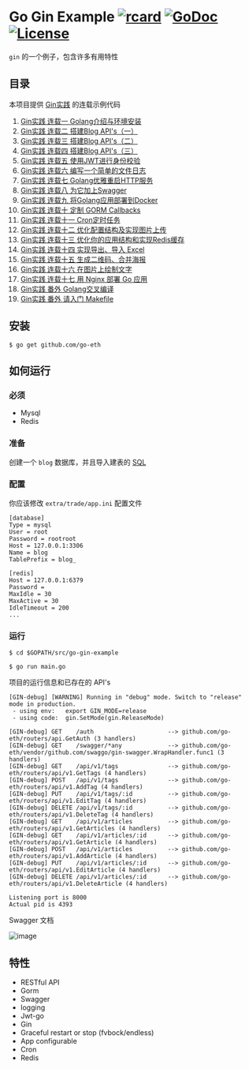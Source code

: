 # Go Gin Example [![rcard](https://goreportcard.com/badge/github.com/go-eth)](https://goreportcard.com/report/github.com/go-eth) [![GoDoc](http://img.shields.io/badge/go-documentation-blue.svg?style=flat-square)](https://godoc.org/github.com/go-eth) [![License](http://img.shields.io/badge/license-mit-blue.svg?style=flat-square)](https://raw.githubusercontent.com/go-eth/master/LICENSE)

`gin` 的一个例子，包含许多有用特性

## 目录

本项目提供 [Gin实践](https://segmentfault.com/a/1190000013297625) 的连载示例代码

1. [Gin实践 连载一 Golang介绍与环境安装](https://book.eddycjy.com/golang/gin/install.html)
2. [Gin实践 连载二 搭建Blog API's（一）](https://book.eddycjy.com/golang/gin/api-01.html)
3. [Gin实践 连载三 搭建Blog API's（二）](https://book.eddycjy.com/golang/gin/api-02.html)
4. [Gin实践 连载四 搭建Blog API's（三）](https://book.eddycjy.com/golang/gin/api-03.html)
5. [Gin实践 连载五 使用JWT进行身份校验](https://book.eddycjy.com/golang/gin/jwt.html)
6. [Gin实践 连载六 编写一个简单的文件日志](https://book.eddycjy.com/golang/gin/log.html)
7. [Gin实践 连载七 Golang优雅重启HTTP服务](https://book.eddycjy.com/golang/gin/reload-http.html)
8. [Gin实践 连载八 为它加上Swagger](https://book.eddycjy.com/golang/gin/swagger.html)
9. [Gin实践 连载九 将Golang应用部署到Docker](https://book.eddycjy.com/golang/gin/golang-docker.html)
10. [Gin实践 连载十 定制 GORM Callbacks](https://book.eddycjy.com/golang/gin/gorm-callback.html)
11. [Gin实践 连载十一 Cron定时任务](https://book.eddycjy.com/golang/gin/cron.html)
12. [Gin实践 连载十二 优化配置结构及实现图片上传](https://book.eddycjy.com/golang/gin/config-upload.html)
13. [Gin实践 连载十三 优化你的应用结构和实现Redis缓存](https://book.eddycjy.com/golang/gin/application-redis.html)
14. [Gin实践 连载十四 实现导出、导入 Excel](https://book.eddycjy.com/golang/gin/excel.html)
15. [Gin实践 连载十五 生成二维码、合并海报](https://book.eddycjy.com/golang/gin/image.html)
16. [Gin实践 连载十六 在图片上绘制文字](https://book.eddycjy.com/golang/gin/font.html)
17. [Gin实践 连载十七 用 Nginx 部署 Go 应用](https://book.eddycjy.com/golang/gin/nginx.html)
18. [Gin实践 番外 Golang交叉编译](https://book.eddycjy.com/golang/gin/cgo.html)
19. [Gin实践 番外 请入门 Makefile](https://book.eddycjy.com/golang/gin/makefile.html)

## 安装
```
$ go get github.com/go-eth
```

## 如何运行

### 必须

- Mysql
- Redis

### 准备

创建一个 `blog` 数据库，并且导入建表的 [SQL](https://github.com/go-eth/blob/master/docs/sql/blog.sql)

### 配置

你应该修改 `extra/trade/app.ini` 配置文件

```
[database]
Type = mysql
User = root
Password = rootroot
Host = 127.0.0.1:3306
Name = blog
TablePrefix = blog_

[redis]
Host = 127.0.0.1:6379
Password =
MaxIdle = 30
MaxActive = 30
IdleTimeout = 200
...
```


### 运行
```
$ cd $GOPATH/src/go-gin-example

$ go run main.go 
```

项目的运行信息和已存在的 API's

```
[GIN-debug] [WARNING] Running in "debug" mode. Switch to "release" mode in production.
 - using env:	export GIN_MODE=release
 - using code:	gin.SetMode(gin.ReleaseMode)

[GIN-debug] GET    /auth                     --> github.com/go-eth/routers/api.GetAuth (3 handlers)
[GIN-debug] GET    /swagger/*any             --> github.com/go-eth/vendor/github.com/swaggo/gin-swagger.WrapHandler.func1 (3 handlers)
[GIN-debug] GET    /api/v1/tags              --> github.com/go-eth/routers/api/v1.GetTags (4 handlers)
[GIN-debug] POST   /api/v1/tags              --> github.com/go-eth/routers/api/v1.AddTag (4 handlers)
[GIN-debug] PUT    /api/v1/tags/:id          --> github.com/go-eth/routers/api/v1.EditTag (4 handlers)
[GIN-debug] DELETE /api/v1/tags/:id          --> github.com/go-eth/routers/api/v1.DeleteTag (4 handlers)
[GIN-debug] GET    /api/v1/articles          --> github.com/go-eth/routers/api/v1.GetArticles (4 handlers)
[GIN-debug] GET    /api/v1/articles/:id      --> github.com/go-eth/routers/api/v1.GetArticle (4 handlers)
[GIN-debug] POST   /api/v1/articles          --> github.com/go-eth/routers/api/v1.AddArticle (4 handlers)
[GIN-debug] PUT    /api/v1/articles/:id      --> github.com/go-eth/routers/api/v1.EditArticle (4 handlers)
[GIN-debug] DELETE /api/v1/articles/:id      --> github.com/go-eth/routers/api/v1.DeleteArticle (4 handlers)

Listening port is 8000
Actual pid is 4393
```
Swagger 文档

![image](https://i.imgur.com/bVRLTP4.jpg)

## 特性

- RESTful API
- Gorm
- Swagger
- logging
- Jwt-go
- Gin
- Graceful restart or stop (fvbock/endless)
- App configurable
- Cron
- Redis
